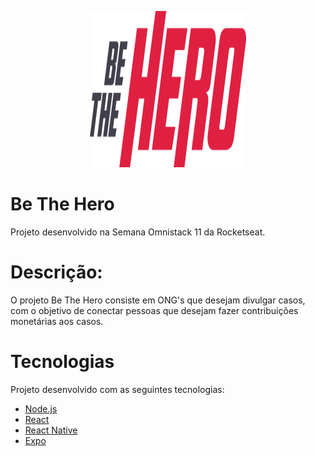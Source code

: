 
<p align="center">
  <a href="" rel="noopener">
 <img width=250px height=250px src="https://github.com/nerialexandre/be-the-hero/blob/master/frontend/src/assets/logo.svg" alt="Project logo"></a>
</p>

# Be The Hero
Projeto desenvolvido na Semana Omnistack 11 da Rocketseat.

# Descrição:

O projeto Be The Hero consiste em ONG's que desejam divulgar casos, com o objetivo de conectar pessoas que desejam fazer contribuições monetárias aos casos.

# Tecnologias

Projeto desenvolvido com as seguintes tecnologias:

- [Node.js](https://nodejs.org/en/)
- [React](https://reactjs.org)
- [React Native](https://facebook.github.io/react-native/)
- [Expo](https://expo.io/)
